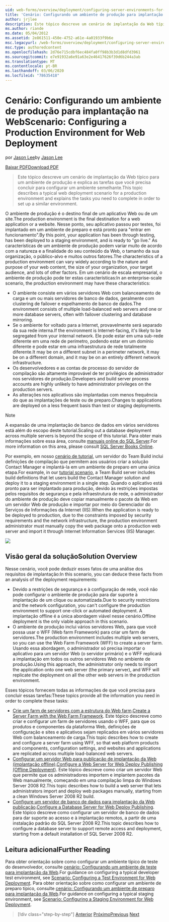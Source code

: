 ```yaml
---
uid: web-forms/overview/deployment/configuring-server-environments-for-web-deployment/scenario-configuring-a-production-environment-for-web-deployment
title: 'Cenário: Configurando um ambiente de produção para implantação da Web | Microsoft Docs'
author: jrjlee
description: Este tópico descreve um cenário de implantação da Web típico para um ambiente de produção e explica as tarefas que você precisa concluir para configurar um semelhante...
ms.author: riande
ms.date: 05/04/2012
ms.assetid: 2e861511-450e-4752-a61e-4a01933f9b6e
msc.legacyurl: /web-forms/overview/deployment/configuring-server-environments-for-web-deployment/scenario-configuring-a-production-environment-for-web-deployment
msc.type: authoredcontent
ms.openlocfilehash: 2d76e715cdbf6ec484fa0ff98b3b3d1d8dfd3961
ms.sourcegitcommit: e7e91932a6e91a63e2e46417626f39d6b244a3ab
ms.translationtype: MT
ms.contentlocale: pt-BR
ms.lasthandoff: 03/06/2020
ms.locfileid: "78635418"
---
```

# <a name="scenario-configuring-a-production-environment-for-web-deployment"></a><span data-ttu-id="3d952-103">Cenário: Configurando um ambiente de produção para implantação na Web</span><span class="sxs-lookup"><span data-stu-id="3d952-103">Scenario: Configuring a Production Environment for Web Deployment</span></span>

<span data-ttu-id="3d952-104">por [Jason Lee](https://github.com/jrjlee)</span><span class="sxs-lookup"><span data-stu-id="3d952-104">by [Jason Lee](https://github.com/jrjlee)</span></span>

[<span data-ttu-id="3d952-105">Baixar PDF</span><span class="sxs-lookup"><span data-stu-id="3d952-105">Download PDF</span></span>](https://msdnshared.blob.core.windows.net/media/MSDNBlogsFS/prod.evol.blogs.msdn.com/CommunityServer.Blogs.Components.WeblogFiles/00/00/00/63/56/8130.DeployingWebAppsInEnterpriseScenarios.pdf)

> <span data-ttu-id="3d952-106">Este tópico descreve um cenário de implantação da Web típico para um ambiente de produção e explica as tarefas que você precisa concluir para configurar um ambiente semelhante.</span><span class="sxs-lookup"><span data-stu-id="3d952-106">This topic describes a typical web deployment scenario for a production environment and explains the tasks you need to complete in order to set up a similar environment.</span></span>

<span data-ttu-id="3d952-107">O ambiente de produção é o destino final de um aplicativo Web ou de um site.</span><span class="sxs-lookup"><span data-stu-id="3d952-107">The production environment is the final destination for a web application or a website.</span></span> <span data-ttu-id="3d952-108">Nesse ponto, seu aplicativo passou por testes, foi implantado em um ambiente de preparo e está pronto para "entrar em funcionamento".</span><span class="sxs-lookup"><span data-stu-id="3d952-108">By this point, your application has been through testing, has been deployed to a staging environment, and is ready to "go live."</span></span> <span data-ttu-id="3d952-109">As características de um ambiente de produção podem variar muito de acordo com a natureza e a finalidade do seu conteúdo da Web, o tamanho da sua organização, o público-alvo e muitos outros fatores.</span><span class="sxs-lookup"><span data-stu-id="3d952-109">The characteristics of a production environment can vary widely according to the nature and purpose of your web content, the size of your organization, your target audience, and lots of other factors.</span></span> <span data-ttu-id="3d952-110">Em um cenário de escala empresarial, o ambiente de produção pode ter estas características:</span><span class="sxs-lookup"><span data-stu-id="3d952-110">In an enterprise-scale scenario, the production environment may have these characteristics:</span></span>

- <span data-ttu-id="3d952-111">O ambiente consiste em vários servidores Web com balanceamento de carga e um ou mais servidores de banco de dados, geralmente com clustering de failover e espelhamento de banco de dados.</span><span class="sxs-lookup"><span data-stu-id="3d952-111">The environment consists of multiple load-balanced web servers and one or more database servers, often with failover clustering and database mirroring.</span></span>
- <span data-ttu-id="3d952-112">Se o ambiente for voltado para a Internet, provavelmente será separado da sua rede interna.</span><span class="sxs-lookup"><span data-stu-id="3d952-112">If the environment is Internet-facing, it's likely to be segregated from your internal network.</span></span> <span data-ttu-id="3d952-113">Ele pode estar em uma sub-rede diferente em uma rede de perímetro, podendo estar em um domínio diferente e pode estar em uma infraestrutura de rede totalmente diferente.</span><span class="sxs-lookup"><span data-stu-id="3d952-113">It may be on a different subnet in a perimeter network, it may be on a different domain, and it may be on an entirely different network infrastructure.</span></span>
- <span data-ttu-id="3d952-114">Os desenvolvedores e as contas de processo do servidor de compilação são altamente improvável de ter privilégios de administrador nos servidores de produção.</span><span class="sxs-lookup"><span data-stu-id="3d952-114">Developers and build server process accounts are highly unlikely to have administrator privileges on the production servers.</span></span>
- <span data-ttu-id="3d952-115">As alterações nos aplicativos são implantadas com menos frequência do que as implantações de teste ou de preparo.</span><span class="sxs-lookup"><span data-stu-id="3d952-115">Changes to applications are deployed on a less frequent basis than test or staging deployments.</span></span>

> [!NOTE]
> <span data-ttu-id="3d952-116">A expansão de uma implantação de banco de dados em vários servidores está além do escopo deste tutorial.</span><span class="sxs-lookup"><span data-stu-id="3d952-116">Scaling out a database deployment across multiple servers is beyond the scope of this tutorial.</span></span> <span data-ttu-id="3d952-117">Para obter mais informações sobre essa área, consulte [manuais online do SQL Server](https://technet.microsoft.com/library/ms130214.aspx).</span><span class="sxs-lookup"><span data-stu-id="3d952-117">For more information on this area, please consult [SQL Server Books Online](https://technet.microsoft.com/library/ms130214.aspx).</span></span>

<span data-ttu-id="3d952-118">Por exemplo, em nosso [cenário de tutorial](../deploying-web-applications-in-enterprise-scenarios/enterprise-web-deployment-scenario-overview.md), um servidor do Team Build inclui definições de compilação que permitem aos usuários criar a solução Contact Manager e implantá-la em um ambiente de preparo em uma única etapa.</span><span class="sxs-lookup"><span data-stu-id="3d952-118">For example, in our [tutorial scenario](../deploying-web-applications-in-enterprise-scenarios/enterprise-web-deployment-scenario-overview.md), a Team Build server includes build definitions that let users build the Contact Manager solution and deploy it to a staging environment in a single step.</span></span> <span data-ttu-id="3d952-119">Quando o aplicativo está pronto para ser implantado para produção, devido às restrições impostas pelos requisitos de segurança e pela infraestrutura de rede, o administrador do ambiente de produção deve copiar manualmente o pacote da Web em um servidor Web de produção e importar por meio do Gerenciador do Serviços de Informações da Internet (IIS).</span><span class="sxs-lookup"><span data-stu-id="3d952-119">When the application is ready to be deployed to production, due to the constraints imposed by security requirements and the network infrastructure, the production environment administrator must manually copy the web package onto a production web server and import it through Internet Information Services (IIS) Manager.</span></span>

![](scenario-configuring-a-production-environment-for-web-deployment/_static/image1.png)

## <a name="solution-overview"></a><span data-ttu-id="3d952-120">Visão geral da solução</span><span class="sxs-lookup"><span data-stu-id="3d952-120">Solution Overview</span></span>

<span data-ttu-id="3d952-121">Nesse cenário, você pode deduzir esses fatos de uma análise dos requisitos de implantação:</span><span class="sxs-lookup"><span data-stu-id="3d952-121">In this scenario, you can deduce these facts from an analysis of the deployment requirements:</span></span>

- <span data-ttu-id="3d952-122">Devido a restrições de segurança e à configuração de rede, você não pode configurar o ambiente de produção para dar suporte à implantação de um clique ou automatizada.</span><span class="sxs-lookup"><span data-stu-id="3d952-122">Due to security restrictions and the network configuration, you can't configure the production environment to support one-click or automated deployment.</span></span> <span data-ttu-id="3d952-123">A implantação offline é a única abordagem viável nesse cenário.</span><span class="sxs-lookup"><span data-stu-id="3d952-123">Offline deployment is the only viable approach in this scenario.</span></span>
- <span data-ttu-id="3d952-124">O ambiente de produção inclui vários servidores Web, para que você possa usar o WFF (Web farm Framework) para criar um farm de servidores.</span><span class="sxs-lookup"><span data-stu-id="3d952-124">The production environment includes multiple web servers, so you can use the Web Farm Framework (WFF) to create a server farm.</span></span> <span data-ttu-id="3d952-125">Usando essa abordagem, o administrador só precisa importar o aplicativo para um servidor Web (o servidor primário) e o WFF replicará a implantação em todos os outros servidores Web no ambiente de produção.</span><span class="sxs-lookup"><span data-stu-id="3d952-125">Using this approach, the administrator only needs to import the application onto one web server (the primary server), and WFF will replicate the deployment on all the other web servers in the production environment.</span></span>

<span data-ttu-id="3d952-126">Esses tópicos fornecem todas as informações de que você precisa para concluir essas tarefas:</span><span class="sxs-lookup"><span data-stu-id="3d952-126">These topics provide all the information you need in order to complete these tasks:</span></span>

- <span data-ttu-id="3d952-127">[Crie um farm de servidores com a estrutura do Web farm](configuring-a-database-server-for-web-deploy-publishing.md).</span><span class="sxs-lookup"><span data-stu-id="3d952-127">[Create a Server Farm with the Web Farm Framework](configuring-a-database-server-for-web-deploy-publishing.md).</span></span> <span data-ttu-id="3d952-128">Este tópico descreve como criar e configurar um farm de servidores usando o WFF, para que os produtos e componentes da plataforma Web, definições de configuração e sites e aplicativos sejam replicados em vários servidores Web com balanceamento de carga.</span><span class="sxs-lookup"><span data-stu-id="3d952-128">This topic describes how to create and configure a server farm using WFF, so that web platform products and components, configuration settings, and websites and applications are replicated across multiple load-balanced web servers.</span></span>
- <span data-ttu-id="3d952-129">[Configurar um servidor Web para publicação de implantação da Web (implantação offline)](configuring-a-web-server-for-web-deploy-publishing-offline-deployment.md).</span><span class="sxs-lookup"><span data-stu-id="3d952-129">[Configure a Web Server for Web Deploy Publishing (Offline Deployment)](configuring-a-web-server-for-web-deploy-publishing-offline-deployment.md).</span></span> <span data-ttu-id="3d952-130">Este tópico descreve como criar um servidor Web que permite que os administradores importem e implantem pacotes da Web manualmente, começando em uma compilação limpa do Windows Server 2008 R2.</span><span class="sxs-lookup"><span data-stu-id="3d952-130">This topic describes how to build a web server that lets administrators import and deploy web packages manually, starting from a clean Windows Server 2008 R2 build.</span></span>
- <span data-ttu-id="3d952-131">[Configure um servidor de banco de dados para implantação da Web publicação](configuring-a-database-server-for-web-deploy-publishing.md).</span><span class="sxs-lookup"><span data-stu-id="3d952-131">[Configure a Database Server for Web Deploy Publishing](configuring-a-database-server-for-web-deploy-publishing.md).</span></span> <span data-ttu-id="3d952-132">Este tópico descreve como configurar um servidor de banco de dados para dar suporte ao acesso e à implantação remotos, a partir de uma instalação padrão do SQL Server 2008 R2.</span><span class="sxs-lookup"><span data-stu-id="3d952-132">This topic describes how to configure a database server to support remote access and deployment, starting from a default installation of SQL Server 2008 R2.</span></span>

## <a name="further-reading"></a><span data-ttu-id="3d952-133">Leitura adicional</span><span class="sxs-lookup"><span data-stu-id="3d952-133">Further Reading</span></span>

<span data-ttu-id="3d952-134">Para obter orientação sobre como configurar um ambiente típico de teste do desenvolvedor, consulte [cenário: Configurando um ambiente de teste para implantação da Web](scenario-configuring-a-test-environment-for-web-deployment.md).</span><span class="sxs-lookup"><span data-stu-id="3d952-134">For guidance on configuring a typical developer test environment, see [Scenario: Configuring a Test Environment for Web Deployment](scenario-configuring-a-test-environment-for-web-deployment.md).</span></span> <span data-ttu-id="3d952-135">Para obter orientação sobre como configurar um ambiente de preparo típico, consulte [cenário: Configurando um ambiente de preparo para implantação da Web](scenario-configuring-a-staging-environment-for-web-deployment.md).</span><span class="sxs-lookup"><span data-stu-id="3d952-135">For guidance on configuring a typical staging environment, see [Scenario: Configuring a Staging Environment for Web Deployment](scenario-configuring-a-staging-environment-for-web-deployment.md).</span></span>

> [!div class="step-by-step"]
> <span data-ttu-id="3d952-136">[Anterior](scenario-configuring-a-staging-environment-for-web-deployment.md)
> [Próximo](configuring-a-web-server-for-web-deploy-publishing-remote-agent.md)</span><span class="sxs-lookup"><span data-stu-id="3d952-136">[Previous](scenario-configuring-a-staging-environment-for-web-deployment.md)
[Next](configuring-a-web-server-for-web-deploy-publishing-remote-agent.md)</span></span>
